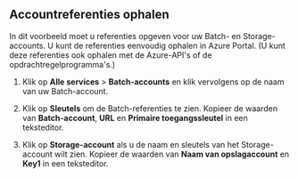 ## <a name="get-account-credentials"></a>Accountreferenties ophalen

In dit voorbeeld moet u referenties opgeven voor uw Batch- en Storage-accounts. U kunt de referenties eenvoudig ophalen in Azure Portal. (U kunt deze referenties ook ophalen met de Azure-API's of de opdrachtregelprogramma's.)

1. Klik op **Alle services** > **Batch-accounts** en klik vervolgens op de naam van uw Batch-account.

2. Klik op **Sleutels** om de Batch-referenties te zien. Kopieer de waarden van **Batch-account**, **URL** en **Primaire toegangssleutel** in een teksteditor.

3. Klik op **Storage-account** als u de naam en sleutels van het Storage-account wilt zien. Kopieer de waarden van **Naam van opslagaccount** en **Key1** in een teksteditor.